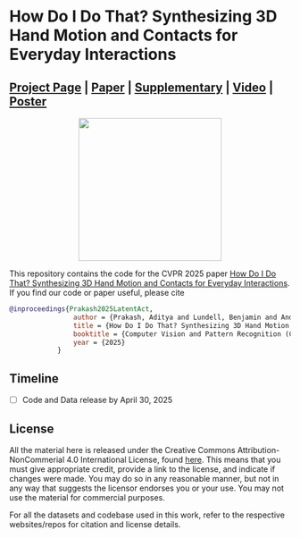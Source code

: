 # How Do I Do That? Synthesizing 3D Hand Motion and Contacts for Everyday Interactions

## [Project Page](https://ap229997.github.io/projects/latentact) | [Paper](https://ap229997.github.io/projects/latentact/assets/paper.pdf) | [Supplementary](https://ap229997.github.io/projects/latentact/assets/suppmat.pdf) | [Video]() | [Poster]()

<p align="center">
  <img src="assets/teaser.png" height="256">
</p>
<!-- <img src="assets/intercode.svg" height="192" hspace=30> <img src="assets/interpred.svg" height="192"> -->

This repository contains the code for the CVPR 2025 paper [How Do I Do That? Synthesizing 3D Hand Motion and Contacts for Everyday Interactions](https://ap229997.github.io/projects/latentact/assets/paper.pdf). If you find our code or paper useful, please cite
```bibtex
@inproceedings{Prakash2025LatentAct,
                author = {Prakash, Aditya and Lundell, Benjamin and Andreychuk, Dmitry and Forsyth, David and Gupta, Saurabh and Sawhney, Harpreet},
                title = {How Do I Do That? Synthesizing 3D Hand Motion and Contacts for Everyday Interactions},
                booktitle = {Computer Vision and Pattern Recognition (CVPR)},
                year = {2025}
            }
```

## Timeline

- [ ] Code and Data release by April 30, 2025

## License

All the material here is released under the Creative Commons Attribution-NonCommerial 4.0 International License, found [here](https://creativecommons.org/licenses/by-nc/4.0/). This means that you must give appropriate credit, provide a link to the license, and indicate if changes were made. You may do so in any reasonable manner, but not in any way that suggests the licensor endorses you or your use. You may not use the material for commercial purposes. 

For all the datasets and codebase used in this work, refer to the respective websites/repos for citation and license details.
